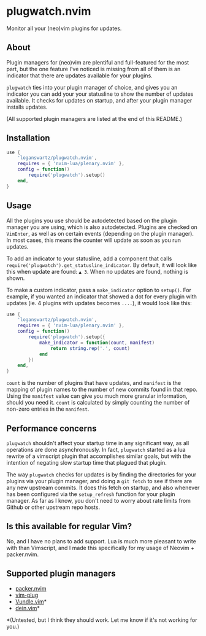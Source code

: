 # plugwatch.nvim

Monitor all your (neo)vim plugins for updates.

## About

Plugin managers for (neo)vim are plentiful and full-featured for the most part,
but the one feature I've noticed is missing from all of them is an indicator
that there are updates available for your plugins.

`plugwatch` ties into your plugin manager of choice, and gives you an indicator
you can add your your statusline to show the number of updates available. It
checks for updates on startup, and after your plugin manager installs updates.

(All supported plugin managers are listed at the end of this README.)

## Installation

```lua
use {
    'loganswartz/plugwatch.nvim',
    requires = { 'nvim-lua/plenary.nvim' },
    config = function()
        require('plugwatch').setup()
    end,
}
```

## Usage

All the plugins you use should be autodetected based on the plugin manager you
are using, which is also autodetected. Plugins are checked on `VimEnter`, as
well as on certain events (depending on the plugin manager). In most cases,
this means the counter will update as soon as you run updates.

To add an indicator to your statusline, add a component that calls
`require('plugwatch').get_statusline_indicator`. By default, it will look like
this when update are found: `▲ 3`. When no updates are found, nothing is shown.

To make a custom indicator, pass a `make_indicator` option to `setup()`. For
example, if you wanted an indicator that showed a dot for every plugin with
updates (ie. 4 plugins with updates becomes `....`), it would look like this:

```lua
use {
    'loganswartz/plugwatch.nvim',
    requires = { 'nvim-lua/plenary.nvim' },
    config = function()
        require('plugwatch').setup({
            make_indicator = function(count, manifest)
                return string.rep('.', count)
            end
        })
    end,
}
```

`count` is the number of plugins that have updates, and `manifest` is the
mapping of plugin names to the number of new commits found in that repo. Using
the `manifest` value can give you much more granular information, should you
need it. `count` is calculated by simply counting the number of non-zero
entries in the `manifest`.

## Performance concerns

`plugwatch` shouldn't affect your startup time in any significant way, as all
operations are done asynchronously. In fact, `plugwatch` started as a lua
rewrite of a vimscript plugin that accomplishes similar goals, but with the
intention of negating slow startup time that plagued that plugin.

The way `plugwatch` checks for updates is by finding the directories for your
plugins via your plugin manager, and doing a `git fetch` to see if there are any
new upstream commits. It does this fetch on startup, and also whenever has been
configured via the `setup_refresh` function for your plugin manager. As far as I
know, you don't need to worry about rate limits from Github or other upstream
repo hosts.

## Is this available for regular Vim?

No, and I have no plans to add support. Lua is much more pleasant to write with
than Vimscript, and I made this specifically for my usage of Neovim +
packer.nvim.

## Supported plugin managers

  * [packer.nvim](https://github.com/wbthomason/packer.nvim)
  * [vim-plug](https://github.com/junegunn/vim-plug)
  * [Vundle.vim](https://github.com/VundleVim/Vundle.vim)\*
  * [dein.vim](https://github.com/Shougo/dein.vim)\*

\*(Untested, but I think they should work. Let me know if it's not working for
you.)
